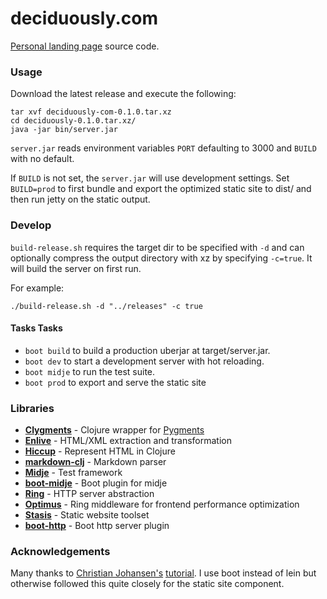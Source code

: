 # deciduously.com
[Personal landing page](http://deciduously.com) source code.
### Usage

Download the latest release and execute the following:
```shell
tar xvf deciduously-com-0.1.0.tar.xz
cd deciduously-0.1.0.tar.xz/
java -jar bin/server.jar
```
`server.jar` reads environment variables `PORT` defaulting to 3000 and `BUILD` with no default.

If `BUILD` is not set, the `server.jar` will use development settings.
Set `BUILD=prod` to first bundle and export the optimized static site to dist/ and then run jetty on the static output.

### Develop

`build-release.sh` requires the target dir to be specified with `-d` and can
optionally compress the output directory with xz by specifying `-c=true`.  It will build the server on first run.

For example:

`./build-release.sh -d "../releases" -c true`
#### Tasks Tasks
* `boot build` to build a production uberjar at target/server.jar.
* `boot dev` to start a development server with hot reloading.
* `boot midje` to run the test suite.
* `boot prod` to export and serve the static site
### Libraries
* [**Clygments**](https://github.com/bfontaine.clygments) - Clojure wrapper for [Pygments](https://p)
* [**Enlive**](https://github.com/cgrand/enlive) - HTML/XML extraction and transformation
* [**Hiccup**](https://github.com/weavejester/hiccup) - Represent HTML in Clojure
* [**markdown-clj**](https://github.com/yogthos/markdown-clj) - Markdown parser
* [**Midje**](https://github.com/marick/midje) - Test framework
* [**boot-midje**](https://bitbucket.org/zilti/boot-midje) - Boot plugin for midje
* [**Ring**](https://ring-clojure/ring) - HTTP server abstraction
* [**Optimus**](https://github.com/magnars/optimus) - Ring middleware for frontend performance optimization
* [**Stasis**](https://github.com/magnars/stasis) - Static website toolset
* [**boot-http**](https://github.com/pandeiro/boot-http) - Boot http server plugin
### Acknowledgements
Many thanks to [Christian Johansen's](https://github.com/cjohansen) [tutorial](https://cjohensen.no/building-statis-sites-in-clojure-with-stasis/).
  I use boot instead of lein but otherwise followed this quite closely for the static site component.

